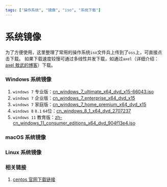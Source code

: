 ```yaml
---
tags: ["操作系统", "镜像", "iso", "系统下载"]
---
```



# 系统镜像

为了方便使用，这里整理了常用的操作系统`iso`文件兵上传到了`oss`上，可直接点击下载。
如果下载速度较慢可通过多线性并发下载，如通过`axel`（详细介绍：[axel 敖武的博客](https://z.wiki/misc/goodthings.html#axel)）下载。

### Windows 系统镜像

1. `windows 7` 专业版：[cn_windows_7_ultimate_x64_dvd_x15-66043.iso](http://resources-zwiki.oss-cn-beijing.aliyuncs.com/system-mirror-iso/windows/cn_windows_7_ultimate_x64_dvd_x15-66043.iso)
2. `windows 7` 企业版：[cn_windows_7_enterprise_x64_dvd_x15](http://resources-zwiki.oss-cn-beijing.aliyuncs.com/system-mirror-iso/windows/cn_windows_7_enterprise_x64_dvd_x15-70741.iso)
3. `windows 7` 家庭版：[cn_windows_7_home_premium_x64_dvd_x15](http://resources-zwiki.oss-cn-beijing.aliyuncs.com/system-mirror-iso/windows/cn_windows_7_home_premium_x64_dvd_x15-65718.iso)
4. `windows 8` `8.1` `64`位：[cn_windows_8_1_x64_dvd_2707237](http://resources-zwiki.oss-cn-beijing.aliyuncs.com/system-mirror-iso/windows/cn_windows_8_1_x64_dvd_2707237.iso)
5. `windows 11` 教育版：[zh-cn_windows_11_consumer_editions_x64_dvd_904f13e4.iso](http://resources-zwiki.oss-cn-beijing.aliyuncs.com/system-mirror-iso/windows/zh-cn_windows_11_consumer_editions_x64_dvd_904f13e4.iso)

### macOS 系统镜像

### Linux 系统镜像


### 相关链接
1. [centos 官网下载链接](https://www.centos.org/download/)

